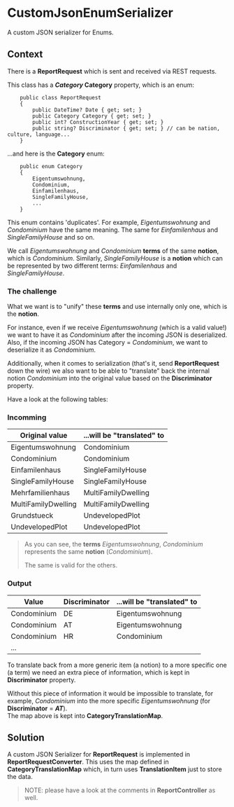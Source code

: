 # CustomJsonEnumSerializer
A custom JSON serializer for Enums.

## Context
There is a **ReportRequest** which is sent and received via REST requests.  

This class has a **_Category_ Category** property, which is an enum:
```
    public class ReportRequest
    {
        public DateTime? Date { get; set; }
        public Category Category { get; set; }
        public int? ConstructionYear { get; set; }
        public string? Discriminator { get; set; } // can be nation, culture, language...
    }
```
...and here is the **Category** enum:
```
    public enum Category
    {
        Eigentumswohnung,
        Condominium,
        Einfamilenhaus,
        SingleFamilyHouse,
        ...
    }
```
This enum contains 'duplicates'. For example, _Eigentumswohnung_ and _Condominium_ have the same meaning. The same for _Einfamilenhaus_ and _SingleFamilyHouse_ and so on.

We call _Eigentumswohnung_ and _Condominium_ **terms** of the same **notion**, which is _Condominium_.
Similarly, _SingleFamilyHouse_ is a **notion** which can be represented by two different terms: _Einfamilenhaus_ and _SingleFamilyHouse_.

### The challenge
What we want is to "unify" these **terms** and use internally only one, which is the **notion**.  

For instance, even if we receive _Eigentumswohnung_ (which is a valid value!) we want to have it as _Condominium_ after the incoming JSON is deserialized. Also, if the incoming JSON has Category = _Condominium_, we want to deserialize it as _Condominium_.

Additionally, when it comes to serialization (that's it, send **ReportRequest** down the wire) we also want to be able to "translate" back the internal notion _Condominium_ into the original value based on the **Discriminator** property.  

Have a look at the following tables:
### Incomming
| Original value      | ...will be "translated" to |
|---------------------|----------------------------|
| Eigentumswohnung    | Condominium                |
| Condominium         | Condominium                |
| Einfamilenhaus      | SingleFamilyHouse          |
| SingleFamilyHouse   | SingleFamilyHouse          |
| Mehrfamilienhaus    | MultiFamilyDwelling        |
| MultiFamilyDwelling | MultiFamilyDwelling        |
| Grundstueck         | UndevelopedPlot            |
| UndevelopedPlot     | UndevelopedPlot            |

> As you can see, the **terms** _Eigentumswohnung_, _Condominium_ represents the same **notion** (_Condominium_).  
>
> The same is valid for the others. 

### Output
| Value       | Discriminator | ...will be "translated" to |
|-------------|---------------|----------------------------|
| Condominium | DE            | Eigentumswohnung           |
| Condominium | AT            | Eigentumswohnung           |
| Condominium | HR            | Condominium                |
| ...         |               |                            |

To translate back from a more generic item (a notion) to a more specific one (a term) we need an extra piece of information, which is kept in **Discriminator** property.  

Without this piece of information it would be impossible to translate, for example, _Condominium_ into the more specific _Eigentumswohnung_ (for **Discriminator** = _**AT**_).  
The map above is kept into **CategoryTranslationMap**.

## Solution
A custom JSON Serializer for **ReportRequest** is implemented in **ReportRequestConverter**. This uses the map defined in **CategoryTranslationMap** which, in turn uses **TranslationItem** just to store the data.

> NOTE: please have a look at the comments in **ReportController** as well.
